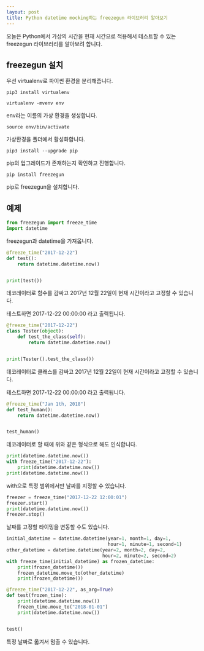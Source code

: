 ```yaml
---
layout: post
title: Python datetime mocking하는 freezegun 라이브러리 알아보기
---
```


오늘은 Python에서 가상의 시간을 현재 시간으로 적용해서 테스트할 수 있는 freezegun 라이브러리를 알아보려 합니다.

## freezegun 설치

우선 virtualenv로 파이썬 환경을 분리해줍니다.

```
pip3 install virtualenv
```

```
virtualenv -mvenv env
```

env라는 이름의 가상 환경을 생성합니다.

```
source env/bin/activate
```

가상환경을 폴더에서 활성화합니다.

```
pip3 install --upgrade pip
```

pip의 업그레이드가 존재하는지 확인하고 진행합니다.

```
pip install freezegun
```

pip로 freezegun을 설치합니다.

## 예제

```python
from freezegun import freeze_time
import datetime
```

freezegun과 datetime을 가져옵니다.

```python
@freeze_time("2017-12-22")
def test():
    return datetime.datetime.now()


print(test())
```

데코레이터로 함수를 감싸고 2017년 12월 22일이 현재 시간이라고 고정할 수 있습니다.

테스트하면 2017-12-22 00:00:00 라고 출력됩니다.

```python
@freeze_time("2017-12-22")
class Tester(object):
    def test_the_class(self):
        return datetime.datetime.now()


print(Tester().test_the_class())
```

데코레이터로 클래스를 감싸고 2017년 12월 22일이 현재 시간이라고 고정할 수 있습니다.

테스트하면 2017-12-22 00:00:00 라고 출력됩니다.

```python
@freeze_time("Jan 1th, 2018")
def test_human():
    return datetime.datetime.now()


test_human()
```

데코레이터로 할 때에 위와 같은 형식으로 해도 인식합니다.

```python
print(datetime.datetime.now())
with freeze_time("2017-12-22"):
    print(datetime.datetime.now())
print(datetime.datetime.now())
```

with으로 특정 범위에서만 날짜를 지정할 수 있습니다.

```python
freezer = freeze_time("2017-12-22 12:00:01")
freezer.start()
print(datetime.datetime.now())
freezer.stop()
```

날짜를 고정할 타이밍을 변동할 수도 있습니다.

```python
initial_datetime = datetime.datetime(year=1, month=1, day=1,
                                     hour=1, minute=1, second=1)
other_datetime = datetime.datetime(year=2, month=2, day=2,
                                   hour=2, minute=2, second=2)
with freeze_time(initial_datetime) as frozen_datetime:
    print(frozen_datetime())
    frozen_datetime.move_to(other_datetime)
    print(frozen_datetime())
```

```python
@freeze_time("2017-12-22", as_arg=True)
def test(frozen_time):
    print(datetime.datetime.now())
    frozen_time.move_to("2018-01-01")
    print(datetime.datetime.now())


test()
```

특정 날짜로 옯겨서 멈출 수 있습니다.

